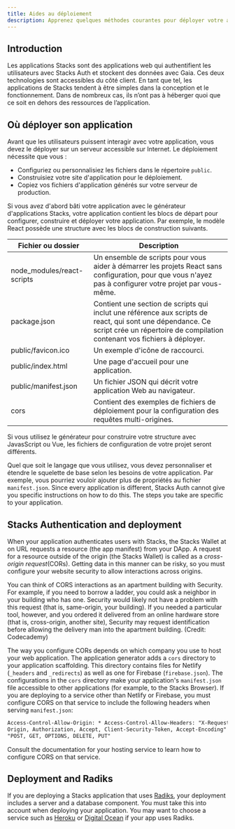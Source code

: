 ```yaml
---
title: Aides au déploiement
description: Apprenez quelques méthodes courantes pour déployer votre application.
---
```


## Introduction

Les applications Stacks sont des applications web qui authentifient les utilisateurs avec Stacks Auth et stockent des données avec Gaia. Ces deux technologies sont accessibles du côté client. En tant que tel, les applications de Stacks tendent à être simples dans la conception et le fonctionnement. Dans de nombreux cas, ils n’ont pas à héberger quoi que ce soit en dehors des ressources de l’application.

## Où déployer son application

Avant que les utilisateurs puissent interagir avec votre application, vous devez le déployer sur un serveur accessible sur Internet. Le déploiement nécessite que vous :

- Configuriez ou personnalisiez les fichiers dans le répertoire `public`.
- Construisiez votre site d'application pour le déploiement.
- Copiez vos fichiers d'application générés sur votre serveur de production.

Si vous avez d'abord bâti votre application avec le générateur d'applications Stacks, votre application contient les blocs de départ pour configurer, construire et déployer votre application. Par exemple, le modèle React possède une structure avec les blocs de construction suivants.

| Fichier ou dossier         | Description                                                                                                                                                                            |
| -------------------------- | -------------------------------------------------------------------------------------------------------------------------------------------------------------------------------------- |
| node_modules/react-scripts | Un ensemble de scripts pour vous aider à démarrer les projets React sans configuration, pour que vous n'ayez pas à configurer votre projet par vous-même.                              |
| package.json               | Contient une section de scripts qui inclut une référence aux scripts de react, qui sont une dépendance. Ce script crée un répertoire de compilation contenant vos fichiers à déployer. |
| public/favicon.ico         | Un exemple d'icône de raccourci.                                                                                                                                                       |
| public/index.html          | Une page d'accueil pour une application.                                                                                                                                               |
| public/manifest.json       | Un fichier JSON qui décrit votre application Web au navigateur.                                                                                                                        |
| cors                       | Contient des exemples de fichiers de déploiement pour la configuration des requêtes multi-origines.                                                                                    |

Si vous utilisez le générateur pour construire votre structure avec JavasScript ou Vue, les fichiers de configuration de votre projet seront différents.

Quel que soit le langage que vous utilisez, vous devez personnaliser et étendre le squelette de base selon les besoins de votre application. Par exemple, vous pourriez vouloir ajouter plus de propriétés au fichier `manifest.json`. Since every application is different, Stacks Auth cannot give you specific instructions on how to do this. The steps you take are specific to your application.

## Stacks Authentication and deployment

When your application authenticates users with Stacks, the Stacks Wallet at on URL requests a resource (the app manifest) from your DApp. A request for a resource outside of the origin (the Stacks Wallet) is called as a _cross-origin request_(CORs). Getting data in this manner can be risky, so you must configure your website security to allow interactions across origins.

You can think of CORS interactions as an apartment building with Security. For example, if you need to borrow a ladder, you could ask a neighbor in your building who has one. Security would likely not have a problem with this request (that is, same-origin, your building). If you needed a particular tool, however, and you ordered it delivered from an online hardware store (that is, cross-origin, another site), Security may request identification before allowing the delivery man into the apartment building. (Credit: Codecademy)

The way you configure CORs depends on which company you use to host your web application. The application generator adds a `cors` directory to your application scaffolding. This directory contains files for Netlify (`_headers` and `_redirects`) as well as one for Firebase (`firebase.json`). The configurations in the `cors` directory make your application's `manifest.json` file accessible to other applications (for example, to the Stacks Browser). If you are deploying to a service other than Netlify or Firebase, you must configure CORS on that service to include the following headers when serving `manifest.json`:

```html
Access-Control-Allow-Origin: * Access-Control-Allow-Headers: "X-Requested-With, Content-Type,
Origin, Authorization, Accept, Client-Security-Token, Accept-Encoding" Access-Control-Allow-Methods:
"POST, GET, OPTIONS, DELETE, PUT"
```

Consult the documentation for your hosting service to learn how to configure CORS on that service.

## Deployment and Radiks

If you are deploying a Stacks application that uses [Radiks](https://github.com/stacks-network/radiks), your deployment includes a server and a database component. You must take this into account when deploying your application. You may want to choose a service such as [Heroku](https://www.heroku.com) or [Digital Ocean](https://www.digitalocean.com) if your app uses Radiks.
